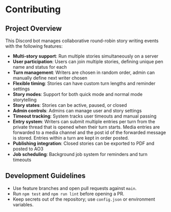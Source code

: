 # Contributing

## Project Overview

This Discord bot manages collaborative round-robin story writing events with the following features:

- **Multi-story support**: Run multiple stories simultaneously on a server
- **User participation**: Users can join multiple stories, defining unique pen name and status for each
- **Turn management**: Writers are chosen in random order, admin can manually define next writer chosen 
- **Flexible timing**: Stories can have custom turn lengths and reminder settings
- **Story modes**: Support for both quick mode and normal mode storytelling
- **Story states**: Stories can be active, paused, or closed
- **Admin controls**: Admins can manage user and story settings
- **Timeout tracking**: System tracks user timeouts and manual passing
- **Entry system**: Writers can submit multiple entries per turn from the private thread that is opened when their turn starts. Media entries are forwarded to a media channel and the post id of the forwarded message is stored. Entries within a turn are kept in order posted.
- **Publishing integration**: Closed stories can be exported to PDF and posted to AO3
- **Job scheduling**: Background job system for reminders and turn timeouts

## Development Guidelines

- Use feature branches and open pull requests against `main`.
- Run `npm test` and `npm run lint` before opening a PR.
- Keep secrets out of the repository; use `config.json` or environment variables.
